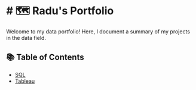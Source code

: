 # # 🗺 Radu's Portfolio

Welcome to my data portfolio! Here, I document a summary of my projects in the data field. 

## 📚 Table of Contents
- [SQL](#sql)
- [Tableau](#tableau)
